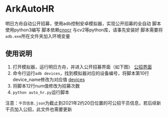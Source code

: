 # ArkAutoHR
明日方舟自动公开招募，使用adb控制安卓模拟器，实现公开招募的全自动
脚本使用python3编写
脚本依赖[cnocr](https://github.com/breezedeus/cnocr) 与cv2等python库，请事先安装好
脚本需要将`adb.exe`所在文件夹加入环境变量

## 使用说明
1. 打开模拟器，运行明日方舟，并进入公开招募界面（如下图）
[公招界面](fig/公招界面.png)
2. 命令行运行`adb devices`，找到模拟器对应的设备编号，将脚本第10行device_name修改为对应值
[devices](fig/devices.png)
3. 将脚本12行num值修改为招募次数
4. `python auto_hr.py`运行脚本

注意：`干员信息.json`为截止到2021年2约20日位置的可公招干员信息，若后续新干员加入公招，此文件也需要更新
